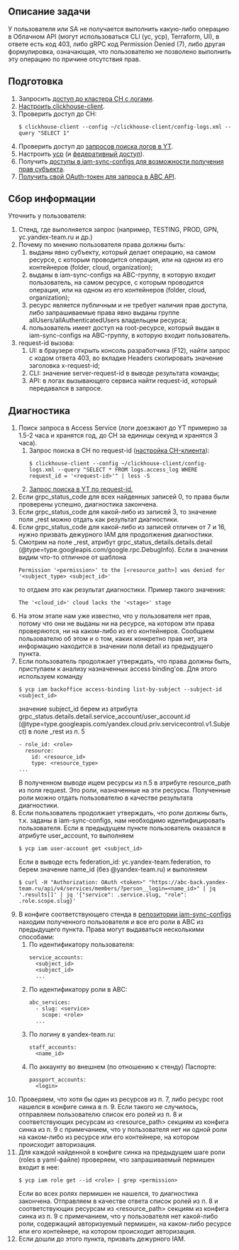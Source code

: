 ## Описание задачи

У пользователя или SA не получается выполнить какую-либо операцию в Облачном API (могут использоваться CLI (yc, ycp),
Terraform, UI), в ответе есть код 403, либо gRPC код Permission Denied (7), либо другая формулировка, означающая, что
пользователю не позволено выполнить эту операцию по причине отсутствия прав.

## Подготовка

1. Запросить [доступ до кластера CH с логами](https://puncher.yandex-team.ru/?id=612dfff7b23337a4f93677ed).
2. [Настроить clickhouse-client](https://docs.yandex-team.ru/iam-cookbook/5.internals/logging_clickhouse#nastrojka-clickhouse-client).
3. Проверить доступ до CH:
   ```
   $ clickhouse-client --config ~/clickhouse-client/config-logs.xml --query "SELECT 1"
   ```
4. Проверить доступ до [запросов поиска логов в YT](https://yql.yandex-team.ru/Operations/YJ0Ku794hjL_HX91hcv_XGLPiI1AHyM7YFKTPoj49bA=).
5. Настроить [ycp](https://wiki.yandex-team.ru/cloud/devel/platform-team/dev/ycp/) (и [федеративный доступ](https://clubs.at.yandex-team.ru/ycp/4168)).
6. Получить [доступы в iam-sync-configs для возможности получения прав субъекта](https://bb.yandex-team.ru/projects/CLOUD/repos/iam-sync-configs/browse/prod.yaml?until=3d43fa27a74e9a9076a2d1f6de26a30ae3622b45&untilPath=prod.yaml#851).
7. [Получить свой OAuth-токен для запроса в ABC API](https://oauth.yandex-team.ru/authorize?response_type=token&client_id=23db397a10ae4fbcb1a7ab5896dc00f6).

## Сбор информации

Уточнить у пользователя:

1. Стенд, где выполняется запрос (например, TESTING, PROD, GPN, yc.yandex-team.ru и др.)
2. Почему по мнению пользователя права должны быть:
   1. выданы явно субъекту, который делает операцию, на самом ресурсе, с которым проводится операция, или на одном из
      его контейнеров (folder, cloud, organization);
   2. выданы в iam-sync-configs на ABC-группу, в которую входит пользователь, на самом ресурсе, с которым проводится
      операция, или на одном из его контейнеров (folder, cloud, organization);
   3. ресурс является публичным и не требует наличия прав доступа, либо запрашиваемые права явно выданы группе
      allUsers/allAuthenticatedUsers владельцем ресурса;
   4. пользователь имеет доступ на root-ресурсе, который выдан в iam-sync-configs на ABC-группу, в которую входит
      пользователь.
3. request-id вызова:
   1. UI: в браузере открыть консоль разработчика (F12), найти запрос с кодом ответа 403, во вкладке Headers
      скопировать значение заголовка x-request-id;
   2. CLI: значение server-request-id в выводе результата команды;
   3. API: в логах вызывающего сервиса найти request-id, который передавался в запросе.

## Диагностика

1. Поиск запроса в Access Service (логи доезжают до YT примерно за 1.5-2 часа и хранятся год, до CH за единицы секунд
   и хранятся 3 часа).
   1. Запрос поиска в CH по request-id ([настройка CH-клиента](https://docs.yandex-team.ru/iam-cookbook/5.internals/logging_clickhouse#nastrojka-clickhouse-client)):
      ```
      $ clickhouse-client --config ~/clickhouse-client/config-logs.xml --query "SELECT * FROM logs.access_log WHERE request_id = '<request-id>'" | less -S
      ```
   2. [Запрос поиска в YT по request-id.](https://yql.yandex-team.ru/Operations/YJ0Ku794hjL_HX91hcv_XGLPiI1AHyM7YFKTPoj49bA=)
2. Если grpc_status_code для всех найденных записей 0, то права были проверены успешно, диагностика закончена.
3. Если grpc_status_code для какой-либо из записей 3, то значение поля _rest можно отдать как результат диагностики.
4. Если grpc_status_code для какой-либо из записей отличен от 7 и 16, нужно призвать дежурного IAM для продолжения
   диагностики.
5. Смотрим на поле _rest, атрибут grpc_status_details.details.detail (@type=type.googleapis.com/google.rpc.DebugInfo).
   Если в значении видим что-то отличное от шаблона
   ```
   Permission '<permission>' to the [<resource_path>] was denied for '<subject_type> <subject_id>'
   ```
   то отдаем это как результат диагностики. Пример такого значения:
   ```
   The '<cloud_id>' cloud lacks the '<stage>' stage
   ```
6. На этом этапе нам уже известно, что у пользователя нет прав, потому что они не выданы ни на ресурсе, на котором эти
   права проверяются, ни на каком-либо из его контейнеров. Сообщаем пользователю об этом и о том, каких конкретно прав
   нет, эта информацию находится в значении поля detail из предыдущего пункта.
7. Если пользователь продолжает утверждать, что права должны быть, приступаем к анализу назначенных access binding'ов.
   Для этого используем команду
   ```
   $ ycp iam backoffice access-binding list-by-subject --subject-id <subject_id>
   ```
   значение subject_id берем из атрибута grpc_status.details.detail.service_account/user_account.id
   (@type=type.googleapis.com/yandex.cloud.priv.servicecontrol.v1.Subject) в поле _rest из п. 5
   ```
   - role_id: <role>
     resource:
       id: <resource_id>
       type: <resource_type>
   ...
   ```
   В полученном выводе ищем ресурсы из п.5 в атрибуте resource_path из поля request. Это роли, назначенные на эти
   ресурсы. Полученные роли можно отдать пользователю в качестве результата диагностики.
8. Если пользователь продолжает утверждать, что роли должны быть, т.к. заданы в iam-sync-configs, нам необходимо
   идентифицировать пользователя. Если в предыдущем пункте пользователь оказался в атрибуте user_account, то выполняем
   ```
   $ ycp iam user-account get <subject_id>
   ```
   Если в выводе есть federation_id: yc.yandex-team.federation, то берем значение name_id (без @yandex-team.ru) и
   выполняем
   ```
   $ curl -H "Authorization: OAuth <token>" "https://abc-back.yandex-team.ru/api/v4/services/members/?person__login=<name_id>" | jq '.results[]' | jq '{"service": .service.slug, "role": .role.scope.slug}'
   ```
9. В конфиге соответствующего стенда в [репозитории iam-sync-configs](https://bb.yandex-team.ru/projects/CLOUD/repos/iam-sync-configs/browse/)
   находим полученного пользователя и все его роли в ABC из предыдущего пункта. Права могут выдаваться несколькими
   способами:
   1. По идентификатору пользователя:
      ```
      service_accounts:
        <subject_id>
        <subject_id>
        ...
      ```
   2. По идентификатору роли в ABC:
      ```
      abc_services:
        - slug: <service>
          scope: <role>
        ...
      ```
   3. По логину в yandex-team.ru:
      ```
      staff_accounts:
        <name_id>
      ```
   4. По аккаунту во внешнем (по отношению к стенду) Паспорте:
      ```
      passport_accounts:
        <login>
      ```
10. Проверяем, что хотя бы один из ресурсов из п. 7, либо ресурс root нашелся в конфиге синка в п. 9. Если такого не
    случилось, отправляем пользователю список его ролей из п. 8 и соответствующих ресурсам из <resource_path> секциям
    из конфига синка из п. 9 с примечанием, что у пользователя нет ни одной роли на каком-либо из ресурсе или его
    контейнере, на котором происходит авторизация.
11. Для каждой найденной в конфиге синка на предыдущем шаге роли (roles в yaml-файле) проверяем, что запрашиваемый
    пермишен входит в нее:
    ```
    $ ycp iam role get --id <role> | grep <permission>
    ```
    Если во всех ролях пермишен не нашелся, то диагностика закончена. Отправляем в качестве ответа список ролей из п. 8
    и соответствующих ресурсам из <resource_path> секциям из конфига синка из п. 9 с примечанием, что у пользователя нет
    какой-либо роли, содержащий авторизуемый пермишен, на каком-либо ресурсе или его контейнере, на котором происходит
    авторизация.
12. Если дошли до этого пункта, призвать дежурного IAM.
